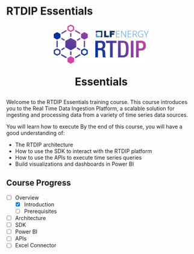 # RTDIP Essentials

<p align="center"><img src=https://raw.githubusercontent.com/rtdip/core/develop/docs/getting-started/images/rtdip-horizontal-color.png alt="rtdip" width=50% height=50%/></p>
<p style="text-align: center; font-size: 2em; font-weight: bold;">Essentials</p>

Welcome to the RTDIP Essentials training course. This course introduces you to the Real Time Data Ingestion Platform, a scalable solution for ingesting and processing data from a variety of time series data sources. 

You will learn how to execute 
By the end of this course, you will have a good understanding of:

- The RTDIP architecture
- How to use the SDK to interact with the RTDIP platform
- How to use the APIs to execute time series queries
- Build visualizations and dashboards in Power BI

## Course Progress

-   [ ] Overview
    -  [X] Introduction
    -  [ ] Prerequisites
-   [ ] Architecture
-   [ ] SDK
-   [ ] Power BI
-   [ ] APIs
-   [ ] Excel Connector
